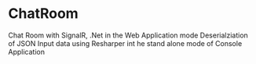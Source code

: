 # ChatRoom
Chat Room with SignalR, .Net in the Web Application mode
Deserialziation of JSON Input data using Resharper int he stand alone mode of Console Application
